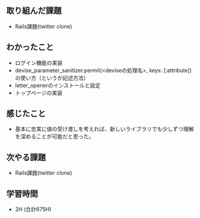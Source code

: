## 取り組んだ課題
- Rails課題(twitter clone)

## わかったこと  
- ログイン機能の実装
- devise_parameter_sanitizer.permit(<deviseの処理名>, keys: [:attribute])の使い方（というか記述方法）
- letter_openerのインストールと設定
- トップページの実装
  
## 感じたこと  
- 基本に忠実に値の受け渡しを考えれば、新しいライブラリでも少しずつ理解を深めることが可能だと思った。
  
## 次やる課題  
- Rails課題(twitter clone)
  
## 学習時間  
- 2H (合計675H)
